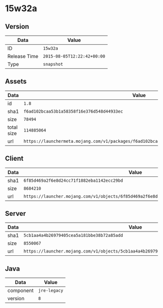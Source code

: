 # 15w32a

## Version

|**Data**        | **Value**                 |
|----------------|-------------------------|
| ID   | ```15w32a```   |
| Release Time   | ```2015-08-05T12:22:42+00:00```   |
| Type   | ```snapshot```   |

## Assets

|**Data**        | **Value**                 |
|----------------|-------------------------|
| id   | ```1.8```   |
| sha1   | ```f6ad102bcaa53b1a58358f16e376d548d44933ec```   |
| size   | ```78494```   |
| total size  | ```114885064```  |
| url       | ```https://launchermeta.mojang.com/v1/packages/f6ad102bcaa53b1a58358f16e376d548d44933ec/1.8.json``` |

## Client

|**Data**        | **Value**                 |
|----------------|-------------------------|
| sha1   | ```6f85d469a2f6e8d24cc71f1882eba1142ecc29bd```   |
| size   | ```8684210```   |
| url       | ```https://launcher.mojang.com/v1/objects/6f85d469a2f6e8d24cc71f1882eba1142ecc29bd/client.jar``` |

## Server

|**Data**        | **Value**                 |
|----------------|-------------------------|
| sha1   | ```5cb1aa4a4b26979405cea5a181bbe38b72a85add```   |
| size   | ```8550067```   |
| url       | ```https://launcher.mojang.com/v1/objects/5cb1aa4a4b26979405cea5a181bbe38b72a85add/server.jar``` |

## Java

|**Data**        | **Value**                 |
|----------------|-------------------------|
| component   | ```jre-legacy```   |
| version   | ```8```   |